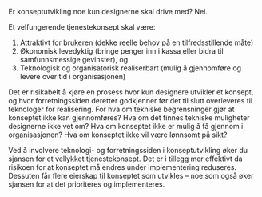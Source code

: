 Er konseptutvikling noe kun designerne skal drive med? Nei. 

Et velfungerende tjenestekonsept skal være: 
1. Attraktivt for brukeren (dekke reelle behov på en tilfredsstillende måte)
2. Økonomisk levedyktig  (bringe penger inn i kassa eller bidra til samfunnsmessige gevinster), og 
3. Teknologisk og organisatorisk realiserbart (mulig å gjennomføre og levere over tid i organisasjonen)

Det er risikabelt å kjøre en prosess hvor kun designere utvikler et konsept, og hvor forretningssiden deretter godkjenner før det til slutt overleveres til teknologer for realisering. For hva om tekniske begrensninger gjør at konseptet ikke kan gjennomføres? Hva om det finnes tekniske muligheter designerne ikke vet om? Hva om konseptet ikke er mulig å få gjennom i organisasjonen? Hva om konseptet ikke vil være lønnsomt på sikt?

Ved å involvere teknologi- og forretningssiden i konseptutvikling øker du sjansen for et vellykket tjenestekonsept. Det er i tillegg mer effektivt da risikoen for at konseptet må endres under implementering reduseres. Dessuten får flere eierskap til konseptet som utvikles – noe som også øker sjansen for at det prioriteres og implementeres. 